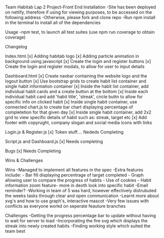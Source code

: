 Team Habitab Lap 2 Project-Front End
Installation
-Site has been deployed on netlify, therefore if using for viewing purposes, to be accessed on the following address
-Otherwise, please fork and clone repo
-Run npm install in the terminal to install all of the dependencies

Usage
-npm test, to launch all test suites (use npm run coverage to obtain coverage)

Changelog

Index.html
[x] Adding habitab logo
[x] Adding particle animation in background using javascript
[x] Create the login and register buttons
[x] Create the login and register modals, to allow for user to input details

Dashboard.html
[x] Create navbar containing the website logo and the logout button
[x] Use bootstrap grids to create habit list container and single habit information container
[x] Inside the habit list container, add individual habit cards and a create button at the bottom
[x] Inside each individual habit card add 'habit title', 'streak', circle buttn to allow for specific info on clicked habit
[x] Inside single habit container, use connected chart.js to create bar chart displaying percentage of completetion for that given day
[x] Inside single habit container, add 2x2 grid to view specific details of habit such as: streak, target etc
[x] Add footer with copyrught, company slogan and social media icons with links

Login.js & Register.js
[x] Token stuff.... Nededs Completing

Script.js and Dashboard.js
[x] Needs completing

Bugs
[x] Needs Completing

Wins & Challenges

Wins
-Managed to implement all features in the spec
-Extra features include: - Bar fill displaying percentrage of target completed
                         - Graph allowing user to compare the progress of habits
                         - Use of cookies
                         - Habit information zoom feature- more in deoth look   into specific habit
                         -Email reminder?
-Working in team of 5 was hard, however effectively distrubuted the weeks tasks through clear and open communication
-Learnt more about svg's and how to use graph's, interactive mascot
-Very few issues with conflicts as everyone workd on seperate feauture branches

Challenges
-Getting the progress percentage bar to update without having to wait for server to load
-Incorporating the fire svg which displays the streak into newly created habits
-Finding working style which suited the team best



